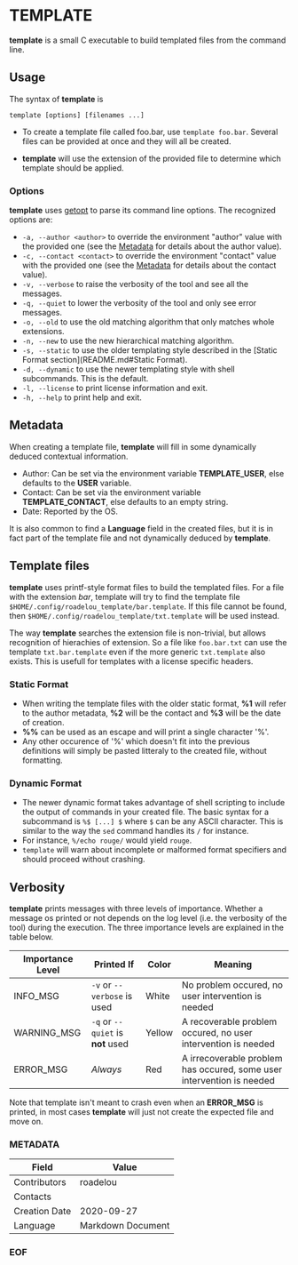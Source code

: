 # TEMPLATE

__template__ is a small C executable to build templated files from the command line.

## Usage

The syntax of __template__ is

```
template [options] [filenames ...]
```

- To create a template file called foo.bar, use `template foo.bar`. Several files can be provided at once and they will all be created.

- __template__ will use the extension of the provided file to determine which template should be applied.

### Options

__template__ uses [getopt](https://www.gnu.org/software/libc/manual/html_node/Getopt.html) to parse its command line options. The recognized options are:

- `-a, --author <author>` to override the environment "author" value with the provided one (see the [Metadata](README.md#Metadata) for details about the author value).
- `-c, --contact <contact>` to override the environment "contact" value with the provided one (see the [Metadata](README.md#Metadata) for details about the contact value).
- `-v, --verbose` to raise the verbosity of the tool and see all the messages.
- `-q, --quiet` to lower the verbosity of the tool and only see error messages.
- `-o, --old` to use the old matching algorithm that only matches whole extensions.
- `-n, --new` to use the new hierarchical matching algorithm.
- `-s, --static` to use the older templating style described in the [Static Format section](README.md#Static Format).
- `-d, --dynamic` to use the newer templating style with shell subcommands. This is the default.
- `-l, --license` to print license information and exit.
- `-h, --help` to print help and exit.

## Metadata

When creating a template file, __template__ will fill in some dynamically deduced contextual information.

- Author: Can be set via the environment variable __TEMPLATE\_USER__, else defaults to the __USER__ variable.
- Contact: Can be set via the environment variable __TEMPLATE\_CONTACT__, else defaults to an empty string.
- Date: Reported by the OS.

It is also common to find a __Language__ field in the created files, but it is in fact part of the template file and not dynamically deduced by __template__.

## Template files

__template__ uses printf-style format files to build the templated files. For a file with the extension _bar_, template will try to find the template file `$HOME/.config/roadelou_template/bar.template`. If this file cannot be found, then `$HOME/.config/roadelou_template/txt.template` will be used instead.

The way **template** searches the extension file is non-trivial, but allows recognition of hierachies of extension. So a file like `foo.bar.txt` can use the template `txt.bar.template` even if the more generic `txt.template` also exists. This is usefull for templates with a license specific headers.

### Static Format

 - When writing the template files with the older static format, __%1__ will refer to the author metadata, __%2__ will be the contact and __%3__ will be the date of creation.
 - __%%__ can be used as an escape and will print a single character '%'.
 - Any other occurence of '%' which doesn't fit into the previous definitions will simply be pasted litteraly to the created file, without formatting.

### Dynamic Format

 - The newer dynamic format takes advantage of shell scripting to include the output of commands in your created file. The basic syntax for a subcommand is `%$ [...] $` where `$` can be any ASCII character. This is similar to the way the `sed` command handles its `/` for instance.
 - For instance, `%/echo rouge/` would yield `rouge`.
 - `template` will warn about incomplete or malformed format specifiers and should proceed without crashing.

## Verbosity

**template** prints messages with three levels of importance. Whether a message os printed or not depends on the log level (i.e. the verbosity of the tool) during the execution. The three importance levels are explained in the table below.

Importance Level | Printed If | Color | Meaning
-----------------|------------|-------|--------
INFO\_MSG | `-v` or `--verbose` is used | White | No problem occured, no user intervention is needed
WARNING\_MSG | `-q` or `--quiet` is **not** used | Yellow | A recoverable problem occured, no user intervention is needed
ERROR\_MSG | *Always* | Red | A irrecoverable problem has occured, some user intervention is needed

Note that template isn't meant to crash even when an **ERROR\_MSG** is printed, in most cases **template** will just not create the expected file and move on.

### METADATA

Field | Value
--- | ---
Contributors | roadelou
Contacts |
Creation Date | 2020-09-27
Language | Markdown Document

### EOF
